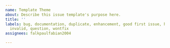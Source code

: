 ```yaml
---
name: Template Theme
about: Describe this issue template's purpose here.
title: ''
labels: bug, documentation, duplicate, enhancement, good first issue, help wanted,
  invalid, question, wontfix
assignees: falkpaulfabian2004

---
```



